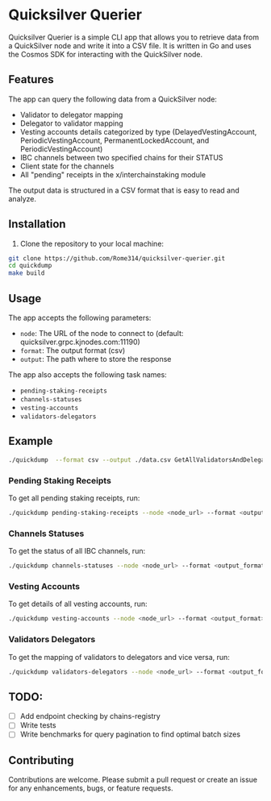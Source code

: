 # Quicksilver Querier

Quicksilver Querier is a simple CLI app that allows you to retrieve data from a QuickSilver node and write it into a CSV file. It is written in Go and uses the Cosmos SDK for interacting with the QuickSilver node.

## Features

The app can query the following data from a QuickSilver node:

- Validator to delegator mapping
- Delegator to validator mapping
- Vesting accounts details categorized by type (DelayedVestingAccount, PeriodicVestingAccount, PermanentLockedAccount, and PeriodicVestingAccount)
- IBC channels between two specified chains for their STATUS
- Client state for the channels
- All "pending" receipts in the x/interchainstaking module

The output data is structured in a CSV format that is easy to read and analyze.

## Installation

1. Clone the repository to your local machine:

```bash
git clone https://github.com/Rome314/quicksilver-querier.git
cd quickdump
make build
````

## Usage

The app accepts the following parameters:

- `node`: The URL of the node to connect to (default: quicksilver.grpc.kjnodes.com:11190)
- `format`: The output format (csv)
- `output`: The path where to store the response

The app also accepts the following task names:

- `pending-staking-receipts`
- `channels-statuses`
- `vesting-accounts`
- `validators-delegators`

## Example

```bash
./quickdump  --format csv --output ./data.csv GetAllValidatorsAndDelegators
```

### Pending Staking Receipts
To get all pending staking receipts, run:

```bash
./quickdump pending-staking-receipts --node <node_url> --format <output_format> --output <output_file>
```
### Channels Statuses
To get the status of all IBC channels, run:

```bash
./quickdump channels-statuses --node <node_url> --format <output_format> --output <output_file>
```
### Vesting Accounts
To get details of all vesting accounts, run:

```bash
./quickdump vesting-accounts --node <node_url> --format <output_format> --output <output_file>
```
### Validators Delegators
To get the mapping of validators to delegators and vice versa, run:

```bash
./quickdump validators-delegators --node <node_url> --format <output_format> --output <output_file>
```

## TODO: 
- [ ] Add endpoint checking by chains-registry
- [ ] Write tests
- [ ] Write benchmarks for query pagination to find optimal batch sizes

## Contributing
Contributions are welcome. Please submit a pull request or create an issue for any enhancements, bugs, or feature requests.
